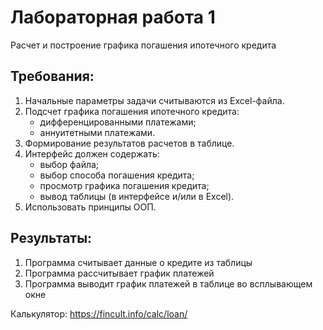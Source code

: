 # Лабораторная работа 1
Расчет и построение графика погашения ипотечного кредита

## Требования:
1. Начальные параметры задачи считываются из Excel-файла.
2. Подсчет графика погашения ипотечного кредита:
    + дифференцированными платежами;
    + аннуитетными платежами.
3. Формирование результатов расчетов в таблице.
4. Интерфейс должен содержать:
    + выбор файла;
    + выбор способа погашения кредита;
    + просмотр графика погашения кредита;
    + вывод таблицы (в интерфейсе и/или в Excel).
5. Использовать принципы ООП.

## Результаты:
1. Программа считывает данные о кредите из таблицы
2. Программа рассчитывает график платежей
3. Программа выводит график платежей в таблице во всплывающем окне

Калькулятор: https://fincult.info/calc/loan/


